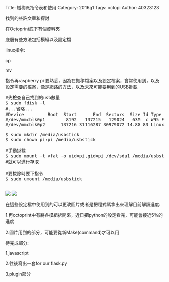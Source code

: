 Title: 樹梅派指令表和使用
Category: 2016g1
Tags: octopi
Author: 40323123


找到的些許文章和探討

<!-- PELICAN_END_SUMMARY -->

在Octoprint底下有個資料夾

底層有些方法包括模組以及設定檔

linux指令:

cp

mv

指令再raspberry pi 要熟悉，因為在搬移檔案以及設定檔案，會常使用到，以及設定需要的檔案，像是網路的方法，以及未來可能要用到的USB掛載
<pre class="brush: python">
#先檢查自己找到的usb數量
$ sudo fdisk -l
#...省略...
#Device         Boot  Start      End  Sectors  Size Id Type
#/dev/mmcblk0p1        8192   137215   129024   63M  c W95 FAT32 (LBA)
#/dev/mmcblk0p2      137216 31116287 30979072 14.8G 83 Linux

$ sudo mkdir /media/usbstick
$ sudo chown pi:pi /media/usbstick 

#手動掛載
$ sudo mount -t vfat -o uid=pi,gid=pi /dev/sda1 /media/usbstick
#就可以進行存取

#要拔除時要下指令
$ sudo umount /media/usbstick

</pre>
<img src="http://i.imgur.com/kkeiJv2.jpg">

<img src="http://i.imgur.com/DeYzBNo.jpg">

在這些設定檔中使用到的可以更改圖片或者是把程式碼拿出來理解目前解讀進度:

1.再octoprint中有將各模組拆開來，近日把python的設定看完，可能會接近5%的進度

2.圖片用到的部分，可能要從新Make(command)才可以用

待完成部分:

1.javascript

2.往後寫出一套for our flask.py

3.plugin部分




